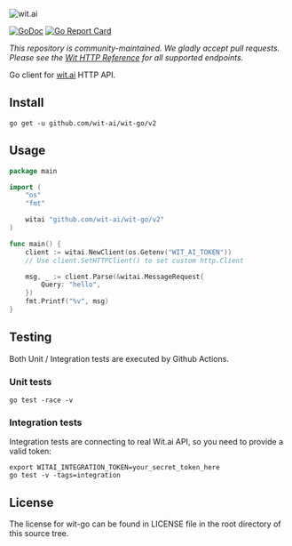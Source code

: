 ![wit.ai](https://s3.amazonaws.com/pliutau.com/wit.png)

[![GoDoc](https://godoc.org/github.com/wit-ai/wit-go?status.svg)](https://godoc.org/github.com/wit-ai/wit-go) [![Go Report Card](https://goreportcard.com/badge/github.com/wit-ai/wit-go)](https://goreportcard.com/report/github.com/wit-ai/wit-go)

*This repository is community-maintained. We gladly accept pull requests. Please see the [Wit HTTP Reference](https://wit.ai/docs/http/latest) for all supported endpoints.*

Go client for [wit.ai](https://wit.ai/) HTTP API.

## Install

```
go get -u github.com/wit-ai/wit-go/v2
```

## Usage

```go
package main

import (
	"os"
	"fmt"

	witai "github.com/wit-ai/wit-go/v2"
)

func main() {
	client := witai.NewClient(os.Getenv("WIT_AI_TOKEN"))
	// Use client.SetHTTPClient() to set custom http.Client

	msg, _ := client.Parse(&witai.MessageRequest{
		Query: "hello",
	})
	fmt.Printf("%v", msg)
}
```

## Testing

Both Unit / Integration tests are executed by Github Actions.

### Unit tests

```
go test -race -v
```

### Integration tests

Integration tests are connecting to real Wit.ai API, so you need to provide a valid token:

```
export WITAI_INTEGRATION_TOKEN=your_secret_token_here
go test -v -tags=integration
```


## License

The license for wit-go can be found in LICENSE file in the root directory of this source tree.
